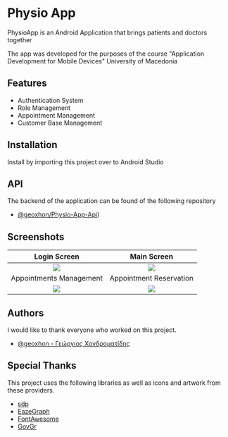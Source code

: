 
# Physio App
PhysioApp is an Android Application that brings patients and doctors together

The app was developed for the purposes of the course "Application Development for Mobile Devices" University of Macedonia




## Features

- Authentication System
- Role Management
- Appointment Management
- Customer Base Management




## Installation

Install by importing this project over to Android Studio

## API

The backend of the application can be found of the following repository

- [@geoxhon/Physio-App-Api](https://github.com/geoxhon/Physio-App-API))
    
## Screenshots
Login Screen |  Main Screen
:-:|:-:
![](https://i.imgur.com/YqzA7vP.png)  |  ![](https://i.imgur.com/or6oivF.png)
Appointments Management |  Appointment Reservation
![](https://i.imgur.com/brRoCYo.png)  |  ![](https://i.imgur.com/PSDUMP5.png)

## Authors
Ι would like to thank everyone who worked on this project.
- [@geoxhon - Γεώργιος Χονδροματίδης]((https://github.com/geoxhon/))


## Special Thanks
This project uses the following libraries as well as icons and artwork from these providers.
 - [sdp](https://github.com/intuit/sdp)
 - [EazeGraph](https://github.com/paulroehr/EazeGraph)
 - [FontAwesome](https://fontawesome.com/)
 - [GovGr](https://www.gov.gr/)


